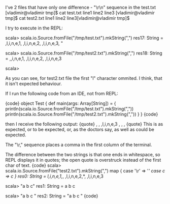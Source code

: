 I've 2 files that have only one difference - "\r\n" sequence in the test.txt
[vladimir@vladimir tmp]$ cat test.txt
line1
line2
line3
[vladimir@vladimir tmp]$ cat test2.txt
line1
line2
line3[vladimir@vladimir tmp]$

I try to execute in the REPL:

scala> scala.io.Source.fromFile("/tmp/test.txt").mkString(",")
res17: String = 
,l,i,n,e,1,
,l,i,n,e,2,
,l,i,n,e,3,
"

scala> scala.io.Source.fromFile("/tmp/test2.txt").mkString(",")
res18: String = 
,,i,n,e,1,
,l,i,n,e,2,
,l,i,n,e,3

scala> 

As you can see, for test2.txt file the first "l" character ommited. I think, that it isn't expected behaviour.

If I run the following code from an IDE, not from REPL:

{code} 
object Test {
  def main(args: Array[String]) = {
    println(scala.io.Source.fromFile("/tmp/test.txt").mkString(","))
    println(scala.io.Source.fromFile("/tmp/test2.txt").mkString(","))
  }
}
{code} 

then I receive the following output:
{quote}
,
,
,l,i,n,e,3
,
,
,
{quote}
This is as expected, or to be expected, or, as the doctors say, as well as could be expected.

The "\r," sequence places a comma in the first column of the terminal.

The difference between the two strings is that one ends in whitespace, so REPL displays it in quotes; the open quote is overstruck instead of the first char of text.
{code}
scala> scala.io.Source.fromFile("test2.txt").mkString(",") map { case '\r' => '*' case c => c }
res0: String =
l,i,n,e,1,*,
,l,i,n,e,2,*,
,l,i,n,e,3

scala> "a b c"
res1: String = a b c

scala> "a b c "
res2: String = "a b c "
{code}
